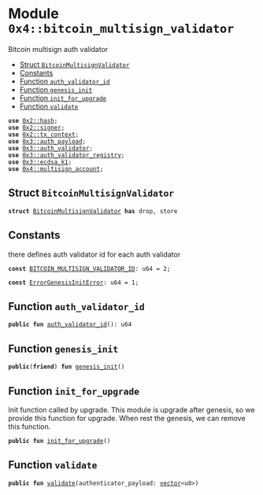 
<a id="0x4_bitcoin_multisign_validator"></a>

# Module `0x4::bitcoin_multisign_validator`

Bitcoin multisign auth validator


-  [Struct `BitcoinMultisignValidator`](#0x4_bitcoin_multisign_validator_BitcoinMultisignValidator)
-  [Constants](#@Constants_0)
-  [Function `auth_validator_id`](#0x4_bitcoin_multisign_validator_auth_validator_id)
-  [Function `genesis_init`](#0x4_bitcoin_multisign_validator_genesis_init)
-  [Function `init_for_upgrade`](#0x4_bitcoin_multisign_validator_init_for_upgrade)
-  [Function `validate`](#0x4_bitcoin_multisign_validator_validate)


<pre><code><b>use</b> <a href="">0x2::hash</a>;
<b>use</b> <a href="">0x2::signer</a>;
<b>use</b> <a href="">0x2::tx_context</a>;
<b>use</b> <a href="">0x3::auth_payload</a>;
<b>use</b> <a href="">0x3::auth_validator</a>;
<b>use</b> <a href="">0x3::auth_validator_registry</a>;
<b>use</b> <a href="">0x3::ecdsa_k1</a>;
<b>use</b> <a href="multisign_account.md#0x4_multisign_account">0x4::multisign_account</a>;
</code></pre>



<a id="0x4_bitcoin_multisign_validator_BitcoinMultisignValidator"></a>

## Struct `BitcoinMultisignValidator`



<pre><code><b>struct</b> <a href="bitcoin_multisign_validator.md#0x4_bitcoin_multisign_validator_BitcoinMultisignValidator">BitcoinMultisignValidator</a> <b>has</b> drop, store
</code></pre>



<a id="@Constants_0"></a>

## Constants


<a id="0x4_bitcoin_multisign_validator_BITCOIN_MULTISIGN_VALIDATOR_ID"></a>

there defines auth validator id for each auth validator


<pre><code><b>const</b> <a href="bitcoin_multisign_validator.md#0x4_bitcoin_multisign_validator_BITCOIN_MULTISIGN_VALIDATOR_ID">BITCOIN_MULTISIGN_VALIDATOR_ID</a>: u64 = 2;
</code></pre>



<a id="0x4_bitcoin_multisign_validator_ErrorGenesisInitError"></a>



<pre><code><b>const</b> <a href="bitcoin_multisign_validator.md#0x4_bitcoin_multisign_validator_ErrorGenesisInitError">ErrorGenesisInitError</a>: u64 = 1;
</code></pre>



<a id="0x4_bitcoin_multisign_validator_auth_validator_id"></a>

## Function `auth_validator_id`



<pre><code><b>public</b> <b>fun</b> <a href="bitcoin_multisign_validator.md#0x4_bitcoin_multisign_validator_auth_validator_id">auth_validator_id</a>(): u64
</code></pre>



<a id="0x4_bitcoin_multisign_validator_genesis_init"></a>

## Function `genesis_init`



<pre><code><b>public</b>(<b>friend</b>) <b>fun</b> <a href="bitcoin_multisign_validator.md#0x4_bitcoin_multisign_validator_genesis_init">genesis_init</a>()
</code></pre>



<a id="0x4_bitcoin_multisign_validator_init_for_upgrade"></a>

## Function `init_for_upgrade`

Init function called by upgrade. This module is upgrade after genesis, so we provide this function for upgrade.
When rest the genesis, we can remove this function.


<pre><code><b>public</b> <b>fun</b> <a href="bitcoin_multisign_validator.md#0x4_bitcoin_multisign_validator_init_for_upgrade">init_for_upgrade</a>()
</code></pre>



<a id="0x4_bitcoin_multisign_validator_validate"></a>

## Function `validate`



<pre><code><b>public</b> <b>fun</b> <a href="bitcoin_multisign_validator.md#0x4_bitcoin_multisign_validator_validate">validate</a>(authenticator_payload: <a href="">vector</a>&lt;u8&gt;)
</code></pre>
